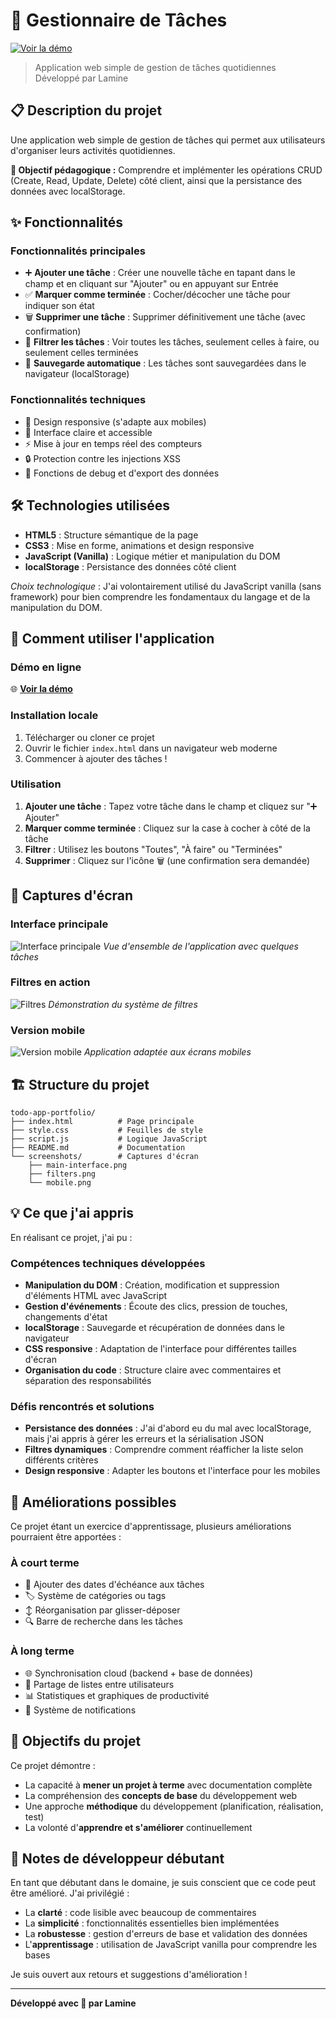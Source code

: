 # 📝 Gestionnaire de Tâches

[![Voir la démo](https://img.shields.io/badge/🌐_Voir_la_démo-blue?style=for-the-badge)](https://todo-app-19es.onrender.com)

> Application web simple de gestion de tâches quotidiennes  
> Développé par Lamine

## 📋 Description du projet

Une application web simple de gestion de tâches qui permet aux utilisateurs d'organiser leurs activités quotidiennes.

**🎯 Objectif pédagogique :** Comprendre et implémenter les opérations CRUD (Create, Read, Update, Delete) côté client, ainsi que la persistance des données avec localStorage.

## ✨ Fonctionnalités

### Fonctionnalités principales
- ➕ **Ajouter une tâche** : Créer une nouvelle tâche en tapant dans le champ et en cliquant sur "Ajouter" ou en appuyant sur Entrée
- ✅ **Marquer comme terminée** : Cocher/décocher une tâche pour indiquer son état
- 🗑️ **Supprimer une tâche** : Supprimer définitivement une tâche (avec confirmation)
- 🔄 **Filtrer les tâches** : Voir toutes les tâches, seulement celles à faire, ou seulement celles terminées
- 💾 **Sauvegarde automatique** : Les tâches sont sauvegardées dans le navigateur (localStorage)

### Fonctionnalités techniques
- 📱 Design responsive (s'adapte aux mobiles)
- 🎨 Interface claire et accessible
- ⚡ Mise à jour en temps réel des compteurs
- 🔒 Protection contre les injections XSS
- 🧹 Fonctions de debug et d'export des données

## 🛠️ Technologies utilisées

- **HTML5** : Structure sémantique de la page
- **CSS3** : Mise en forme, animations et design responsive
- **JavaScript (Vanilla)** : Logique métier et manipulation du DOM
- **localStorage** : Persistance des données côté client

*Choix technologique* : J'ai volontairement utilisé du JavaScript vanilla (sans framework) pour bien comprendre les fondamentaux du langage et de la manipulation du DOM.

## 🚀 Comment utiliser l'application

### Démo en ligne
🌐 **[Voir la démo](https://todo-app-19es.onrender.com)**

### Installation locale
1. Télécharger ou cloner ce projet
2. Ouvrir le fichier `index.html` dans un navigateur web moderne
3. Commencer à ajouter des tâches !

### Utilisation
1. **Ajouter une tâche** : Tapez votre tâche dans le champ et cliquez sur "➕ Ajouter"
2. **Marquer comme terminée** : Cliquez sur la case à cocher à côté de la tâche
3. **Filtrer** : Utilisez les boutons "Toutes", "À faire" ou "Terminées"
4. **Supprimer** : Cliquez sur l'icône 🗑️ (une confirmation sera demandée)

## 📸 Captures d'écran

### Interface principale
![Interface principale](screenshots/main-interface.png)
*Vue d'ensemble de l'application avec quelques tâches*

### Filtres en action
![Filtres](screenshots/filters.png)
*Démonstration du système de filtres*

### Version mobile
![Version mobile](screenshots/mobile.png)
*Application adaptée aux écrans mobiles*

## 🏗️ Structure du projet

```
todo-app-portfolio/
├── index.html          # Page principale
├── style.css           # Feuilles de style
├── script.js           # Logique JavaScript
├── README.md           # Documentation
└── screenshots/        # Captures d'écran
    ├── main-interface.png
    ├── filters.png
    └── mobile.png
```

## 💡 Ce que j'ai appris

En réalisant ce projet, j'ai pu :

### Compétences techniques développées
- **Manipulation du DOM** : Création, modification et suppression d'éléments HTML avec JavaScript
- **Gestion d'événements** : Écoute des clics, pression de touches, changements d'état
- **localStorage** : Sauvegarde et récupération de données dans le navigateur
- **CSS responsive** : Adaptation de l'interface pour différentes tailles d'écran
- **Organisation du code** : Structure claire avec commentaires et séparation des responsabilités

### Défis rencontrés et solutions
- **Persistance des données** : J'ai d'abord eu du mal avec localStorage, mais j'ai appris à gérer les erreurs et la sérialisation JSON
- **Filtres dynamiques** : Comprendre comment réafficher la liste selon différents critères
- **Design responsive** : Adapter les boutons et l'interface pour les mobiles

## 🔄 Améliorations possibles

Ce projet étant un exercice d'apprentissage, plusieurs améliorations pourraient être apportées :

### À court terme
- 📅 Ajouter des dates d'échéance aux tâches
- 🏷️ Système de catégories ou tags
- ↕️ Réorganisation par glisser-déposer
- 🔍 Barre de recherche dans les tâches

### À long terme
- 🌐 Synchronisation cloud (backend + base de données)
- 👥 Partage de listes entre utilisateurs
- 📊 Statistiques et graphiques de productivité
- 🔔 Système de notifications

## 🎯 Objectifs du projet

Ce projet démontre :

- La capacité à **mener un projet à terme** avec documentation complète
- La compréhension des **concepts de base** du développement web
- Une approche **méthodique** du développement (planification, réalisation, test)
- La volonté d'**apprendre et s'améliorer** continuellement

## 📝 Notes de développeur débutant

En tant que débutant dans le domaine, je suis conscient que ce code peut être amélioré. J'ai privilégié :
- La **clarté** : code lisible avec beaucoup de commentaires
- La **simplicité** : fonctionnalités essentielles bien implémentées
- La **robustesse** : gestion d'erreurs de base et validation des données
- L'**apprentissage** : utilisation de JavaScript vanilla pour comprendre les bases

Je suis ouvert aux retours et suggestions d'amélioration !

---

**Développé avec 💙 par Lamine**
